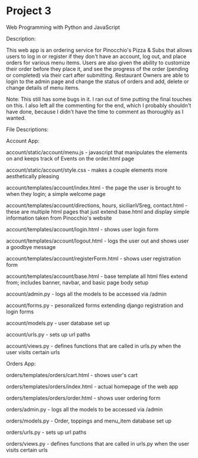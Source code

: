 # Project 3

Web Programming with Python and JavaScript

Description:

This web app is an ordering service for Pinocchio's Pizza & Subs that allows users
to log in or register if they don't have an account, log out, and place orders for
various menu items. Users are also given the ability to customize their order before
they place it, and see the progress of the order (pending or completed) via their
cart after submitting. Restaurant Owners are able to login to the admin page and
change the status of orders and add, delete or change details of menu items.

Note:
This still has some bugs in it. I ran out of time putting the final touches on this.
I also left all the commenting for the end, which I probably shouldn't have done,
because I didn't have the time to comment as thoroughly as I wanted.

File Descriptions:

Account App:

account/static/account/menu.js - javascript that manipulates the elements on and keeps
track of Events on the order.html page

account/static/account/style.css - makes a couple elements more aesthetically pleasing

account/templates/account/index.html - the page the user is brought to when they login;
a simple welcome page

account/templates/account/directions, hours, sicilianVSreg, contact.html - these are
multiple html pages that just extend base.html and display simple information taken
from Pinocchio's website

account/templates/account/login.html - shows user login form

account/templates/account/logout.html - logs the user out and shows user a goodbye message

account/templates/account/registerForm.html - shows user registration form

account/templates/account/base.html - base template all html files extend from;
includes banner, navbar, and basic page body setup

account/admin.py - logs all the models to be accessed via /admin

account/forms.py - pesonalized forms extending django registration and login forms

account/models.py - user database set up

account/urls.py - sets up url paths

account/views.py - defines functions that are called in urls.py when the user visits certain urls

Orders App:

orders/templates/orders/cart.html - shows user's cart

orders/templates/orders/index.html - actual homepage of the web app

orders/templates/orders/order.html - shows user ordering form

orders/admin.py - logs all the models to be accessed via /admin

orders/models.py - Order, toppings and menu_item database set up

orders/urls.py - sets up url paths

orders/views.py - defines functions that are called in urls.py when the user visits certain urls